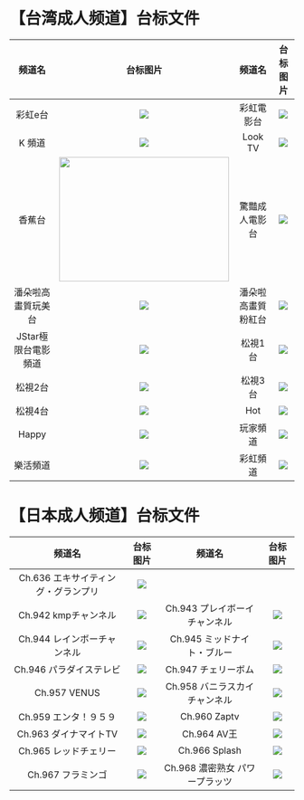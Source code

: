 # 【台湾成人频道】台标文件
|频道名|台标图片|频道名|台标图片|
|:---:|:---:|:---:|:---:|
|彩虹e台|<img src="https://raw.githubusercontent.com/atsushi444/iptv/main/logo/Rainbow E.png">|彩虹電影台|<img src="https://raw.githubusercontent.com/atsushi444/iptv/main/logo/Rainbow Movie.png">|
|K 頻道|<img src="https://raw.githubusercontent.com/atsushi444/iptv/main/logo/k.jpg">|Look TV|<img src="https://raw.githubusercontent.com/atsushi444/iptv/main/logo/look.png">|
|香蕉台|<img src="https://raw.githubusercontent.com/atsushi444/iptv/main/logo/Banana.png" width="300" height="220">|驚豔成人電影台|<img src="https://raw.githubusercontent.com/atsushi444/iptv/main/logo/amazing tv.jpg">|
|潘朵啦高畫質玩美台|<img src="https://raw.githubusercontent.com/atsushi444/iptv/main/logo/pandora perfect.jpg">|潘朵啦高畫質粉紅台|<img src="https://raw.githubusercontent.com/atsushi444/iptv/main/logo/pandora pink.jpg">|
|JStar極限台電影頻道|<img src="https://raw.githubusercontent.com/atsushi444/iptv/main/logo/jstar tv.jpg">|松視1台|<img src="https://raw.githubusercontent.com/atsushi444/iptv/main/logo/sonsee1.jpg">|
|松視2台|<img src="https://raw.githubusercontent.com/atsushi444/iptv/main/logo/SonSee2.png">|松視3台|<img src="https://raw.githubusercontent.com/atsushi444/iptv/main/logo/sonsee3.jpg">|
|松視4台|<img src="https://raw.githubusercontent.com/atsushi444/iptv/main/logo/sonsee4.jpg">|Hot|<img src="https://raw.githubusercontent.com/atsushi444/iptv/main/logo/hot.jpg">|
|Happy|<img src="https://raw.githubusercontent.com/atsushi444/iptv/main/logo/happy.jpg">|玩家頻道|<img src="https://raw.githubusercontent.com/atsushi444/iptv/main/logo/hiplay.jpg">|
|樂活頻道|<img src="https://raw.githubusercontent.com/atsushi444/iptv/main/logo/lohas.jpg">|彩虹頻道|<img src="https://raw.githubusercontent.com/atsushi444/iptv/main/logo/rainbow.jpg">|

# 【日本成人频道】台标文件
|频道名|台标图片|频道名|台标图片|
|:---:|:---:|:---:|:---:|
|Ch.636 エキサイティング・グランプリ|<img src="https://raw.githubusercontent.com/atsushi444/iptv/main/logo/Ch.636.png">||<img src="">|
|Ch.942 kmpチャンネル|<img src="https://raw.githubusercontent.com/atsushi444/iptv/main/logo/Ch.942.png">|Ch.943 プレイボーイ チャンネル|<img src="https://raw.githubusercontent.com/atsushi444/iptv/main/logo/Ch.943.png">|
|Ch.944 レインボーチャンネル|<img src="https://raw.githubusercontent.com/atsushi444/iptv/main/logo/Ch.944.png">|Ch.945 ミッドナイト・ブルー|<img src="https://raw.githubusercontent.com/atsushi444/iptv/main/logo/Ch.945.png">|
|Ch.946 パラダイステレビ|<img src="https://raw.githubusercontent.com/atsushi444/iptv/main/logo/Ch.946.png">|Ch.947 チェリーボム|<img src="https://raw.githubusercontent.com/atsushi444/iptv/main/logo/Ch.947.png">|
|Ch.957 VENUS|<img src="https://raw.githubusercontent.com/atsushi444/iptv/main/logo/Ch.957.jpg">|Ch.958 バニラスカイチャンネル|<img src="https://raw.githubusercontent.com/atsushi444/iptv/main/logo/Ch.958.png">|
|Ch.959 エンタ！９５９|<img src="https://raw.githubusercontent.com/atsushi444/iptv/main/logo/Ch.959.png">|Ch.960 Zaptv|<img src="https://raw.githubusercontent.com/atsushi444/iptv/main/logo/Ch.960.png">|
|Ch.963 ダイナマイトTV|<img src="https://raw.githubusercontent.com/atsushi444/iptv/main/logo/Ch.963.png">|Ch.964 AV王|<img src="https://raw.githubusercontent.com/atsushi444/iptv/main/logo/Ch.964.png">|
|Ch.965 レッドチェリー|<img src="https://raw.githubusercontent.com/atsushi444/iptv/main/logo/Ch.965.png">|Ch.966 Splash|<img src="https://raw.githubusercontent.com/atsushi444/iptv/main/logo/Ch.966.png">|
|Ch.967 フラミンゴ|<img src="https://raw.githubusercontent.com/atsushi444/iptv/main/logo/Ch.967.png">|Ch.968 濃密熟女 パワープラッツ|<img src="https://raw.githubusercontent.com/atsushi444/iptv/main/logo/Ch.968.png">|
















